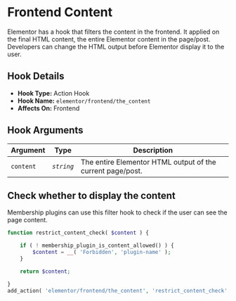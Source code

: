 # Frontend Content

Elementor has a hook that filters the content in the frontend. It applied on the final HTML content, the entire Elementor content in the page/post. Developers can change the HTML output before Elementor display it to the user.

## Hook Details

* **Hook Type:** Action Hook
* **Hook Name:** `elementor/frontend/the_content`
* **Affects On:** Frontend

## Hook Arguments

| Argument  | Type       | Description                                                |
|-----------|------------|------------------------------------------------------------|
| `content` | _`string`_ | The entire Elementor HTML output of the current page/post. |

## Check whether to display the content

Membership plugins can use this filter hook to check if the user can see the page content.

```php
function restrict_content_check( $content ) {

	if ( ! membership_plugin_is_content_allowed() ) {
		$content = __( 'Forbidden', 'plugin-name' );
	}

	return $content;

}
add_action( 'elementor/frontend/the_content', 'restrict_content_check' );
```
